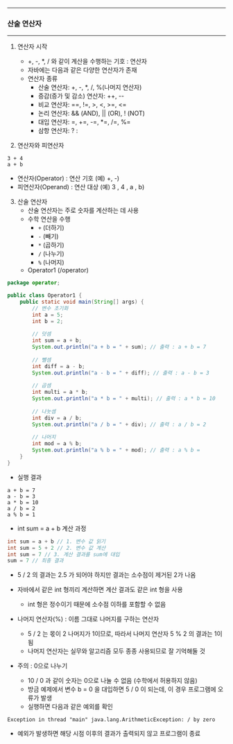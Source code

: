 -----
### 산술 연산자
-----
1. 연산자 시작
   - +, -, *, / 와 같이 계산을 수행하는 기호 : 연산자
   - 자바에는 다음과 같은 다양한 연산자가 존재
   - 연산자 종류  
      + 산술 연산자: +, -, *, /, %(나머지 연산자)
      + 증감(증가 및 감소) 연산자: ++, --
      + 비교 연산자: ==, !=, >, <, >=, <=
      + 논리 연산자: && (AND), || (OR), ! (NOT)
      + 대입 연산자: =, +=, -=, *=, /=, %=
      + 삼항 연산자: ? :

2. 연산자와 피연산자
```
3 + 4
a + b
```
   - 연산자(Operator) : 연산 기호 (예) +, -)
   - 피연산자(Operand) : 연산 대상 (예) 3 , 4 , a , b)

3. 산술 연산자
   - 산술 연산자는 주로 숫자를 계산하는 데 사용
   - 수학 연산을 수행
      + ```+``` (더하기)
      + ```-``` (빼기)
      + ```*``` (곱하기)
      + ```/``` (나누기)
      + ```%``` (나머지)
   - Operator1 (/operator)
```java
package operator;

public class Operator1 {
    public static void main(String[] args) {
        // 변수 초기화
        int a = 5;
        int b = 2;
        
        // 덧셈
        int sum = a + b;
        System.out.println("a + b = " + sum); // 출력 : a + b = 7
        
        // 뺄셈
        int diff = a - b;
        System.out.println("a - b = " + diff); // 출력 : a - b = 3
        
        // 곱셈
        int multi = a * b;
        System.out.println("a * b = " + multi); // 출력 : a * b = 10
        
        // 나눗셈
        int div = a / b;
        System.out.println("a / b = " + div); // 출력 : a / b = 2
        
        // 나머지
        int mod = a % b;
        System.out.println("a % b = " + mod); // 출력 : a % b = 
    }
}
```
  - 실행 결과
```
a + b = 7
a - b = 3
a * b = 10
a / b = 2
a % b = 1
```

   - int sum = a + b 계산 과정
```java
int sum = a + b // 1. 변수 값 읽기
int sum = 5 + 2 // 2. 변수 값 계산
int sum = 7 // 3. 계산 결과를 sum에 대입
sum = 7 // 최종 결과
```

  - 5 / 2 의 결과는 2.5 가 되어야 하지만 결과는 소수점이 제거된 2가 나옴
  - 자바에서 같은 int 형끼리 계산하면 계산 결과도 같은 int 형을 사용
    + int 형은 정수이기 때문에 소수점 이하를 포함할 수 없음

  - 나머지 연산자(%) : 이름 그대로 나머지를 구하는 연산자
    + 5 / 2 는 몫이 2 나머지가 1이므로, 따라서 나머지 연산자 5 % 2 의 결과는 1이 됨
    + 나머지 연산자는 실무와 알고리즘 모두 종종 사용되므로 잘 기억해둘 것
  
  - 주의 : 0으로 나누기
      + 10 / 0 과 같이 숫자는 0으로 나눌 수 없음 (수학에서 허용하지 않음)
      + 방금 예제에서 변수 b = 0 을 대입하면 5 / 0 이 되는데, 이 경우 프로그램에 오류가 발생
      + 실행하면 다음과 같은 예외를 확인
```
Exception in thread "main" java.lang.ArithmeticException: / by zero
```
  - 예외가 발생하면 해당 시점 이후의 결과가 출력되지 않고 프로그램이 종료
